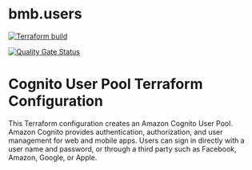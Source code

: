 # bmb.users

[![Terraform build](https://github.com/soat-fiap/bmb.users/actions/workflows/build.yml/badge.svg?branch=main)](https://github.com/soat-fiap/bmb.users/actions/workflows/build.yml)

[![Quality Gate Status](https://sonarcloud.io/api/project_badges/measure?project=soat-fiap_bmb.users&metric=alert_status)](https://sonarcloud.io/summary/new_code?id=soat-fiap_bmb.users)

# Cognito User Pool Terraform Configuration

This Terraform configuration creates an Amazon Cognito User Pool. Amazon Cognito provides authentication, authorization, and user management for web and mobile apps. Users can sign in directly with a user name and password, or through a third party such as Facebook, Amazon, Google, or Apple.
